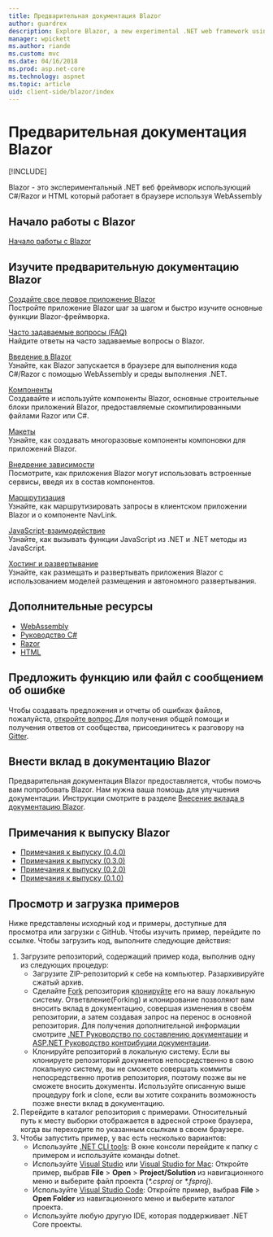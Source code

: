 ```yaml
---
title: Предварительная документация Blazor
author: guardrex
description: Explore Blazor, a new experimental .NET web framework using C#/Razor and HTML that runs in the browser with WebAssembly.
manager: wpickett
ms.author: riande
ms.custom: mvc
ms.date: 04/16/2018
ms.prod: asp.net-core
ms.technology: aspnet
ms.topic: article
uid: client-side/blazor/index
---
```

# Предварительная документация Blazor

[!INCLUDE[](~/includes/blazor-preview-notice.md)]

Blazor - это экспериментальный .NET веб фреймворк использующий C#/Razor и HTML который работает в браузере используя WebAssembly

## Начало работы с Blazor

[Начало работы с Blazor](xref:client-side/blazor/get-started)

## Изучите предварительную документацию Blazor

[Создайте свое первое приложение Blazor](xref:client-side/blazor/tutorials/first-app)  
Постройте приложение Blazor шаг за шагом и быстро изучите основные функции Blazor-фреймворка.

[Часто задаваемые вопросы (FAQ)](xref:client-side/blazor/introduction/faq)  
Найдите ответы на часто задаваемые вопросы о Blazor.

[Введение в Blazor](xref:client-side/blazor/introduction/index)  
Узнайте, как Blazor запускается в браузере для выполнения кода C#/Razor с помощью WebAssembly и среды выполнения .NET.

[Компоненты](xref:client-side/blazor/components/index)  
Создавайте и используйте компоненты Blazor, основные строительные блоки приложений Blazor, предоставляемые скомпилированными файлами Razor или C#.

[Макеты](xref:client-side/blazor/layouts)  
Узнайте, как создавать многоразовые компоненты компоновки для приложений Blazor.

[Внедрение зависимости](xref:client-side/blazor/dependency-injection)  
Посмотрите, как приложения Blazor могут использовать встроенные сервисы, введя их в состав компонентов.

[Маршрутизация](xref:client-side/blazor/routing)  
Узнайте, как маршрутизировать запросы в клиентском приложении Blazor и о компоненте NavLink.

[JavaScript-взаимодействие](xref:client-side/blazor/javascript-interop)  
Узнайте, как вызывать функции JavaScript из .NET и .NET методы из JavaScript.

[Хостинг и развертывание](xref:client-side/blazor/host-and-deploy/index)  
Узнайте, как размещать и развертывать приложения Blazor с использованием моделей размещения и автономного развертывания.

## Дополнительные ресурсы

* [WebAssembly](http://webassembly.org/)
* [Руководство C#](https://docs.microsoft.com/dotnet/csharp/)
* [Razor](https://docs.microsoft.com/aspnet/core/mvc/views/razor)
* [HTML](https://www.w3.org/html/)

## Предложить функцию или файл с сообщением об ошибке

Чтобы создавать предложения и отчеты об ошибках файлов, пожалуйста, [откройте вопрос](https://github.com/aspnet/Blazor/issues/new).Для получения общей помощи и получения ответов от сообщества, присоединитесь к разговору на [Gitter](https://gitter.im/aspnet/Blazor).

## Внести вклад в документацию Blazor

Предварительная документация Blazor предоставляется, чтобы помочь вам попробовать Blazor. Нам нужна ваша помощь для улучшения документации. Инструкции смотрите в разделе  [Внесение вклада в документацию Blazor](https://github.com/aspnet/Blazor.Docs/blob/master/CONTRIBUTING.md).

## Примечания к выпуску Blazor

* [Примечания к выпуску (0.4.0)](https://github.com/aspnet/Blazor/releases/tag/0.4.0)
* [Примечания к выпуску (0.3.0)](https://github.com/aspnet/Blazor/releases/tag/0.3.0)
* [Примечания к выпуску (0.2.0)](https://github.com/aspnet/Blazor/releases/tag/0.2.0)
* [Примечания к выпуску (0.1.0)](https://github.com/aspnet/Blazor/releases/tag/0.1.0)

## Просмотр и загрузка примеров

Ниже представлены исходный код и примеры, доступные для просмотра или загрузки с GitHub. Чтобы изучить пример, перейдите по ссылке. Чтобы загрузить код, выполните следующие действия:

1. Загрузите репозиторий, содержащий пример кода, выполнив одну из следующих процедур:
   * Загрузите ZIP-репозиторий к себе на компьютер. Разархивируйте сжатый архив.
   * Сделайте [Fork](https://help.github.com/articles/fork-a-repo/) репозитория [клонируйте](https://help.github.com/articles/cloning-a-repository/) его на вашу локальную систему. Ответвление(Forking) и клонирование позволяют вам вносить вклад в документацию, совершая изменения в своём репозитории, а затем создавая запрос на перенос в основной репозитория. Для получения дополнительной информации смотрите [.NET Руководство по составлению документации](https://github.com/dotnet/docs/blob/master/CONTRIBUTING.md) и [ASP.NET Руководство контрибуции документации](https://github.com/aspnet/Docs/blob/master/CONTRIBUTING.md).
   * Клонируйте репозиторий в локальную систему. Если вы клонируете репозиторий документов непосредственно в свою локальную систему, вы не сможете совершать коммиты непосредственно против репозитория, поэтому позже вы не сможете вносить документы. Используйте описанную выше процедуру fork и clone, если вы хотите сохранить возможность позже внести вклад в документацию.
1. Перейдите в каталог репозитория с примерами. Относительный путь к месту выборки отображается в адресной строке браузера, когда вы переходите по указанным ссылкам в своем браузере.
1. Чтобы запустить пример, у вас есть несколько вариантов:
   * Используйте [.NET CLI tools](https://docs.microsoft.com/dotnet/core/tools): В окне консоли перейдите к папку с примером и используйте команды dotnet.
   * Используйте [Visual Studio](https://www.visualstudio.com/) или [Visual Studio for Mac](https://www.visualstudio.com/vs/visual-studio-mac/): Откройте пример, выбрав **File** > **Open** > **Project/Solution** из навигационного меню и выберите файл проекта (*\*.csproj* or *\*.fsproj*).
   * Используйте [Visual Studio Code](https://code.visualstudio.com/): Откройте пример, выбрав  **File** > **Open Folder** из навигационного меню и выберите каталог проекта.
   * Используйте любую другую IDE, которая поддерживает .NET Core проекты.
